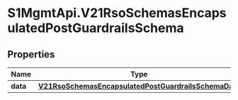 # S1MgmtApi.V21RsoSchemasEncapsulatedPostGuardrailsSchema

## Properties
Name | Type | Description | Notes
------------ | ------------- | ------------- | -------------
**data** | [**V21RsoSchemasEncapsulatedPostGuardrailsSchemaData**](V21RsoSchemasEncapsulatedPostGuardrailsSchemaData.md) |  | 


